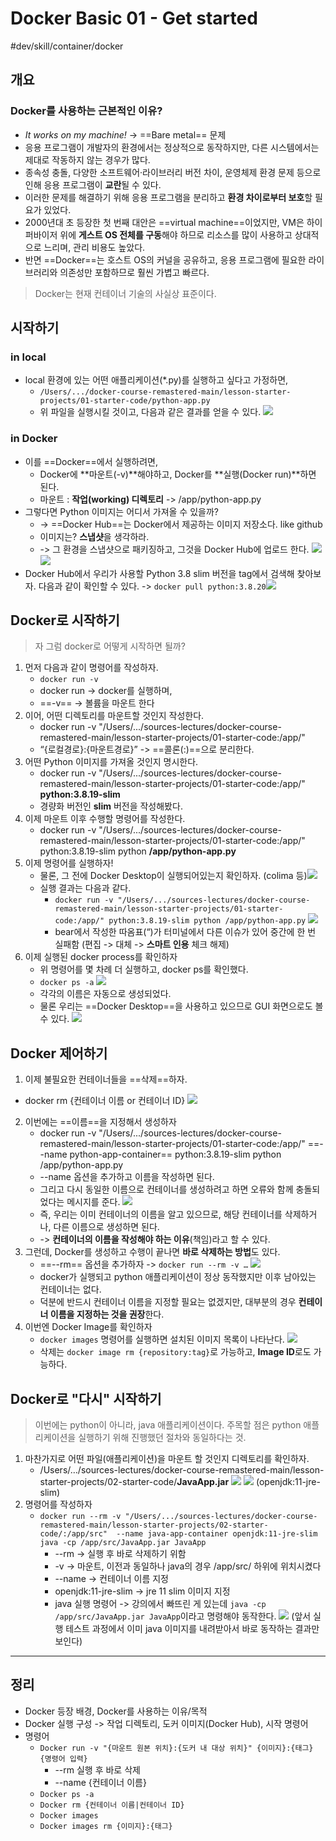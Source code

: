 # Docker Basic 01 - Get started
#dev/skill/container/docker 

## 개요
### Docker를 사용하는 근본적인 이유?
* *It works on my machine!* → ==Bare metal== 문제
* 응용 프로그램이 개발자의 환경에서는 정상적으로 동작하지만, 다른 시스템에서는 제대로 작동하지 않는 경우가 많다.
* 종속성 충돌, 다양한 소프트웨어·라이브러리 버전 차이, 운영체제 환경 문제 등으로 인해 응용 프로그램이 **교란**될 수 있다.
* 이러한 문제를 해결하기 위해 응용 프로그램을 분리하고 **환경 차이로부터 보호**할 필요가 있었다.
* 2000년대 초 등장한 첫 번째 대안은 ==virtual machine==이었지만, VM은 하이퍼바이저 위에 **게스트 OS 전체를 구동**해야 하므로 리소스를 많이 사용하고 상대적으로 느리며, 관리 비용도 높았다.
* 반면 ==Docker==는 호스트 OS의 커널을 공유하고, 응용 프로그램에 필요한 라이브러리와 의존성만 포함하므로 훨씬 가볍고 빠르다.

> Docker는 현재 컨테이너 기술의 사실상 표준이다.

## 시작하기
### in local
- local 환경에 있는 어떤 애플리케이션(*.py)를 실행하고 싶다고 가정하면, 
  - `/Users/.../docker-course-remastered-main/lesson-starter-projects/01-starter-code/python-app.py`
  - 위 파일을 실행시킬 것이고, 다음과 같은 결과를 얻을 수 있다.
    ![](Docker%20Basic%2001%20-%20Get%20started/image.png)<!-- {"width":660} -->

### in Docker
- 이를 ==Docker==에서 실행하려면, 
  - Docker에 **마운트(-v)**해야하고, Docker를 **실행(Docker run)**하면 된다.
  - 마운트 : **작업(working) 디렉토리** -> /app/python-app.py
- 그렇다면 Python 이미지는 어디서 가져올 수 있을까?
  - -> ==Docker Hub==는 Docker에서 제공하는 이미지 저장소다. like github
  - 이미지는? **스냅샷**을 생각하라.
  - -> 그 환경을 스냅샷으로 패키징하고, 그것을 Docker Hub에 업로드 한다.
  ![](Docker%20Basic%2001%20-%20Get%20started/image%202.png)<!-- {"width":488} -->![](Docker%20Basic%2001%20-%20Get%20started/image%203.png)<!-- {"width":501} -->
- Docker Hub에서 우리가 사용할 Python 3.8 slim 버전을 tag에서 검색해 찾아보자. 다음과 같이 확인할 수 있다.
  -> `docker pull python:3.8.20`![](Docker%20Basic%2001%20-%20Get%20started/image%204.png)<!-- {"width":956} -->

## Docker로 시작하기
> 자 그럼 docker로 어떻게 시작하면 될까?

1. 먼저 다음과 같이 명령어를 작성하자.
   - `docker run -v`
   - docker run -> docker를 실행하며,
   - ==-v== -> 볼륨을 마운트 한다
2. 이어, 어떤 디렉토리를 마운트할 것인지 작성한다.
   - docker run -v "/Users/.../sources-lectures/docker-course-remastered-main/lesson-starter-projects/01-starter-code:/app/"
   - “{로컬경로}:{마운트경로}” -> ==콜론(:)==으로 분리한다.
3. 어떤 Python 이미지를 가져올 것인지 명시한다.
   - docker run -v "/Users/.../sources-lectures/docker-course-remastered-main/lesson-starter-projects/01-starter-code:/app/" **python:3.8.19-slim**
   - 경량화 버전인 **slim** 버전을 작성해봤다. 
4. 이제 마운트 이후 수행할 명령어를 작성한다.
   - docker run -v "/Users/.../sources-lectures/docker-course-remastered-main/lesson-starter-projects/01-starter-code:/app/" python:3.8.19-slim python **/app/python-app.py** 
5. 이제 명령어를 실행하자!
   - 물론, 그 전에 Docker Desktop이 실행되어있는지 확인하자. (colima 등)![](Docker%20Basic%2001%20-%20Get%20started/image%205.png)<!-- {"width":684} -->
   - 실행 결과는 다음과 같다.
     - `docker run -v "/Users/.../sources-lectures/docker-course-remastered-main/lesson-starter-projects/01-starter-code:/app/" python:3.8.19-slim python /app/python-app.py` 
       ![](Docker%20Basic%2001%20-%20Get%20started/image%206.png)<!-- {"width":716} -->
     - bear에서 작성한 따옴표(“)가 터미널에서 다른 이슈가 있어 중간에 한 번 실패함 (편집 -> 대체 -> **스마트 인용** 체크 해제)
6. 이제 실행된 docker process를 확인하자
   - 위 명령어를 몇 차례 더 실행하고, docker ps를 확인했다.
   - `docker ps -a`
     ![](Docker%20Basic%2001%20-%20Get%20started/image%207.png)<!-- {"width":883} -->
   - 각각의 이름은 자동으로 생성되었다.
   - 물론 우리는 ==Docker Desktop==을 사용하고 있으므로 GUI 화면으로도 볼 수 있다.
     ![](Docker%20Basic%2001%20-%20Get%20started/image%208.png)<!-- {"width":890} -->

## Docker 제어하기
1. 이제 불필요한 컨테이너들을 ==삭제==하자.
- docker rm {컨테이너 이름 or 컨테이너 ID}
  ![](Docker%20Basic%2001%20-%20Get%20started/image%209.png)<!-- {"width":404} -->
2. 이번에는 ==이름==을 지정해서 생성하자
   - docker run -v "/Users/.../sources-lectures/docker-course-remastered-main/lesson-starter-projects/01-starter-code:/app/" ==--name python-app-container== python:3.8.19-slim python /app/python-app.py
   - --name 옵션을 추가하고 이름을 작성하면 된다.
   - 그리고 다시 동일한 이름으로 컨테이너를 생성하려고 하면 오류와 함께 충돌되었다는 메시지를 준다.
     ![](Docker%20Basic%2001%20-%20Get%20started/image%2010.png)<!-- {"width":1037} -->
   - 즉, 우리는 이미 컨테이너의 이름을 알고 있으므로, 해당 컨테이너를 삭제하거나, 다른 이름으로 생성하면 된다. 
   - -> **컨테이너의 이름을 작성해야 하는 이유**(책임)라고 할 수 있다.
3. 그런데, Docker를 생성하고 수행이 끝나면 **바로 삭제하는 방법**도 있다.
   - ==--rm== 옵션을 추가하자 -> `docker run --rm -v …` 
     ![](Docker%20Basic%2001%20-%20Get%20started/image%2011.png)
   - docker가 실행되고 python 애플리케이션이 정상 동작했지만 이후 남아있는 컨테이너는 없다.
   - 덕분에 반드시 컨테이너 이름을 지정할 필요는 없겠지만, 대부분의 경우 **컨테이너 이름을 지정하는 것을 권장**한다. 
4. 이번엔 Docker Image를 확인하자
   - `docker images` 명령어를 실행하면 설치된 이미지 목록이 나타난다.
     ![](Docker%20Basic%2001%20-%20Get%20started/image%2012.png)<!-- {"width":748} -->
   - 삭제는 `docker image rm {repository:tag}`로 가능하고, **Image ID**로도 가능하다.

## Docker로 "다시" 시작하기
> 이번에는 python이 아니라, java 애플리케이션이다.
> 주목할 점은 python 애플리케이션을 실행하기 위해 진행했던 절차와 동일하다는 것.

1. 마찬가지로 어떤 파일(애플리케이션)을 마운트 할 것인지 디렉토리를 확인하자.
   - /Users/…/sources-lectures/docker-course-remastered-main/lesson-starter-projects/02-starter-code/**JavaApp.jar**
     ![](Docker%20Basic%2001%20-%20Get%20started/image%2013.png)<!-- {"width":643} -->
     ![](Docker%20Basic%2001%20-%20Get%20started/image%2014.png)
     (openjdk:11-jre-slim)
2. 명령어를 작성하자
   - `docker run --rm -v "/Users/.../sources-lectures/docker-course-remastered-main/lesson-starter-projects/02-starter-code/:/app/src"  --name java-app-container openjdk:11-jre-slim java -cp /app/src/JavaApp.jar JavaApp`
     - --rm -> 실행 후 바로 삭제하기 위함
     - -v -> 마운트, 이전과 동일하나 java의 경우 /app/src/ 하위에 위치시켰다
     - --name -> 컨테이너 이름 지정
     - openjdk:11-jre-slim -> jre 11 slim 이미지 지정
     - java 실행 명령어 -> 강의에서 빠뜨린 게 있는데 `java -cp /app/src/JavaApp.jar JavaApp`이라고 명령해야 동작한다. 
       ![](Docker%20Basic%2001%20-%20Get%20started/image%2015.png)
       (앞서 실행 테스트 과정에서 이미 java 이미지를 내려받아서 바로 동작하는 결과만 보인다)

---
## 정리
- Docker 등장 배경, Docker를 사용하는 이유/목적
- Docker 실행 구성 -> 작업 디렉토리, 도커 이미지(Docker Hub), 시작 명령어
- 명령어
  - `Docker run -v "{마운트 원본 위치}:{도커 내 대상 위치}" {이미지}:{태그} {명령어 입력}`
    - --rm 실행 후 바로 삭제
    - --name {컨테이너 이름}
  - `Docker ps -a` 
  - `Docker rm {컨테이너 이름|컨테이너 ID}`
  - `Docker images`
  - `Docker images rm {이미지}:{태그}`
